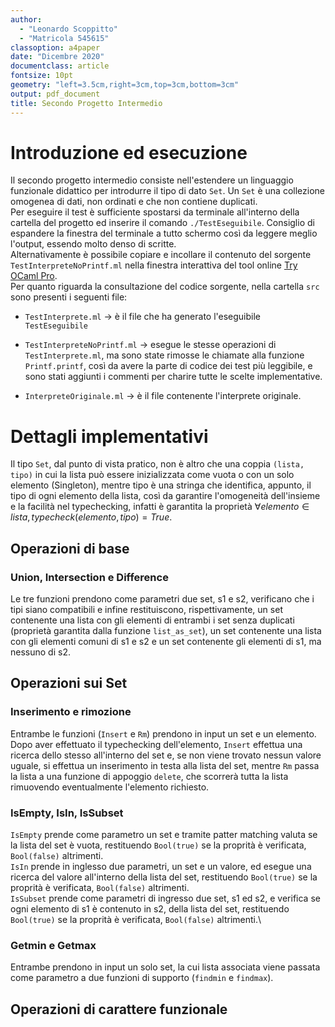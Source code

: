 ```yaml
--- 
author: 
  - "Leonardo Scoppitto"
  - "Matricola 545615"
classoption: a4paper
date: "Dicembre 2020"
documentclass: article
fontsize: 10pt
geometry: "left=3.5cm,right=3cm,top=3cm,bottom=3cm"
output: pdf_document
title: Secondo Progetto Intermedio
---
```


# Introduzione ed esecuzione

Il secondo progetto intermedio consiste nell'estendere un linguaggio funzionale didattico per introdurre il tipo di dato `Set`. Un `Set` è una collezione omogenea di dati, non ordinati e  che non contiene duplicati.\
Per eseguire il test è sufficiente spostarsi da terminale all'interno della cartella del progetto ed inserire il comando `./TestEseguibile`. Consiglio di espandere la finestra del terminale a tutto schermo così da leggere meglio l'output, essendo molto denso di scritte.\
Alternativamente è possibile copiare e incollare il contenuto del sorgente `TestInterpreteNoPrintf.ml` nella finestra interattiva del tool online [Try OCaml Pro](https://try.ocamlpro.com/).\
Per quanto riguarda la consultazione del codice sorgente, nella cartella `src` sono presenti i seguenti file:

* `TestInterprete.ml` $\rightarrow$ è il file che ha generato l'eseguibile `TestEseguibile`

* `TestInterpreteNoPrintf.ml` $\rightarrow$ esegue le stesse operazioni di `TestInterprete.ml`, ma sono state rimosse le chiamate alla funzione `Printf.printf`, così da avere la parte di codice dei test più leggibile, e sono stati aggiunti i commenti per charire tutte le scelte implementative.

* `InterpreteOriginale.ml` $\rightarrow$ è il file contenente l'interprete originale.

# Dettagli implementativi

Il tipo `Set`, dal punto di vista pratico, non è altro che una coppia `(lista, tipo)` in cui la lista può essere inizializzata come vuota o con un solo elemento (Singleton), mentre tipo è una stringa che identifica, appunto, il tipo di ogni elemento della lista, così da garantire l'omogeneità dell'insieme e la facilità nel typechecking, infatti è garantita la proprietà $\forall elemento \in lista, typecheck(elemento, tipo) = True$.

## Operazioni di base

### Union, Intersection e Difference
Le tre funzioni prendono come parametri due set, s1 e s2, verificano che i tipi siano compatibili e infine restituiscono, rispettivamente, un set contenente una lista con gli elementi di entrambi i set senza duplicati (proprietà garantita dalla funzione `list_as_set`), un set contenente una lista con gli elementi comuni di s1 e s2 e un set contenente gli elementi di s1, ma nessuno di s2.

## Operazioni sui Set

### Inserimento e rimozione

Entrambe le funzioni (`Insert` e `Rm`) prendono in input un set e un elemento. Dopo aver effettuato il typechecking dell'elemento, `Insert` effettua una ricerca dello stesso all'interno del set e, se non viene trovato nessun valore uguale, si effettua un inserimento in testa alla lista del set, mentre `Rm` passa la lista a una funzione di appoggio `delete`, che scorrerà tutta la lista rimuovendo eventualmente l'elemento richiesto.

### IsEmpty, IsIn, IsSubset

`IsEmpty` prende come parametro un set e tramite patter matching valuta se la lista del set è vuota, restituendo `Bool(true)` se la proprità è verificata, `Bool(false)` altrimenti.\
`IsIn` prende in inglesso due parametri, un set e un valore, ed esegue una ricerca del valore all'interno della lista del set, restituendo `Bool(true)` se la proprità è verificata, `Bool(false)` altrimenti.\
`IsSubset` prende come parametri di ingresso due set, s1 ed s2, e verifica se ogni elemento di s1 è contenuto in s2, della lista del set, restituendo `Bool(true)` se la proprità è verificata, `Bool(false)` altrimenti.\

### Getmin e Getmax

Entrambe prendono in input un solo set, la cui lista associata viene passata come parametro a due funzioni di supporto (`findmin` e `findmax`).

## Operazioni di carattere funzionale

